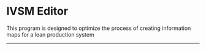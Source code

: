 #  IVSM Editor

This program is designed to optimize the process of creating information maps for
a lean production system

---


